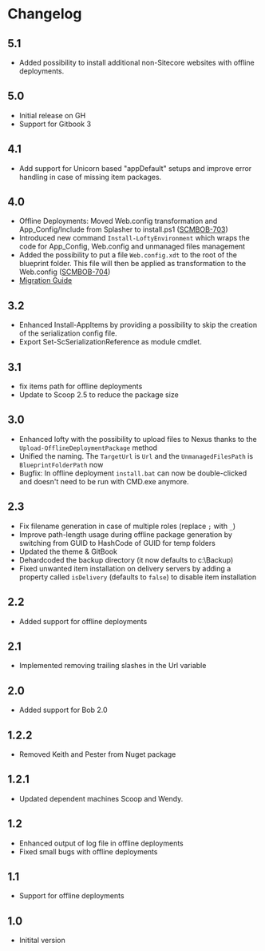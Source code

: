 # Changelog

## 5.1

* Added possibility to install additional non-Sitecore websites with offline deployments.

## 5.0

* Initial release on GH
* Support for Gitbook 3

## 4.1

* Add support for Unicorn based "appDefault" setups and improve error handling in case of missing item packages.

## 4.0

* Offline Deployments: Moved Web.config transformation and App_Config/Include from Splasher to install.ps1 ([SCMBOB-703](https://jira.unic.com/browse/SCMBOB-703))
* Introduced new command `Install-LoftyEnvironment` which wraps the code for App_Config, Web.config and unmanaged files management
* Added the possibility to put a file `Web.config.xdt` to the root of the blueprint folder. This file will then be applied as transformation to the Web.config ([SCMBOB-704](https://jira.unic.com/browse/SCMBOB-704))
* [Migration Guide](MigrationGuide40.md)

## 3.2

* Enhanced Install-AppItems by providing a possibility to skip the creation of the serialization config file.
* Export Set-ScSerializationReference as module cmdlet.

## 3.1

* fix items path for offline deployments
* Update to Scoop 2.5 to reduce the package size

## 3.0

* Enhanced lofty with the possibility to upload files to Nexus thanks to the `Upload-OfflineDeploymentPackage` method
* Unified the naming. The `TargetUrl` is `Url` and the `UnmanagedFilesPath` is `BlueprintFolderPath` now
* Bugfix: In offline deployment `install.bat` can now be double-clicked and doesn't need to be run with CMD.exe anymore.

## 2.3

* Fix filename generation in case of multiple roles (replace `;` with `_`)
* Improve path-length usage during offline package generation by switching from GUID to HashCode of GUID for temp folders
* Updated the theme & GitBook
* Dehardcoded the backup directory (it now defaults to c:\Backup)
* Fixed unwanted item installation on delivery servers by adding a property called `isDelivery` (defaults to `false`) to disable item installation  

## 2.2

* Added support for offline deployments

## 2.1

* Implemented removing trailing slashes in the Url variable

## 2.0

* Added support for Bob 2.0

## 1.2.2

* Removed Keith and Pester from Nuget package

## 1.2.1

* Updated dependent machines Scoop and Wendy.

## 1.2

* Enhanced output of log file in offline deployments
* Fixed small bugs with offline deployments

## 1.1

* Support for offline deployments

## 1.0

* Initital version
